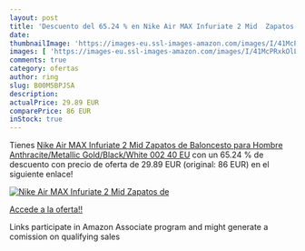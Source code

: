 ```yaml
---
layout: post
title: 'Descuento del 65.24 % en Nike Air MAX Infuriate 2 Mid  Zapatos de'
date: 
thumbnailImage: 'https://images-eu.ssl-images-amazon.com/images/I/41McPRxkOlL._SL200_.jpg'
images: [ 'https://images-eu.ssl-images-amazon.com/images/I/41McPRxkOlL._SL200_.jpg' ]
comments: true
category: ofertas
author: ring
slug: B00M5BPJSA
description:
actualPrice: 29.89 EUR
comparePrice: 86 EUR
inStock: true
---
```


Tienes [Nike Air MAX Infuriate 2 Mid  Zapatos de Baloncesto para Hombre   Anthracite/Metallic Gold/Black/White 002   40 EU](https://www.amazon.es/dp/B00M5BPJSA/?tag=tolees-21) con un 65.24 % de descuento con precio de oferta de 29.89 EUR (original: 86 EUR) en el siguiente enlace!

[![Nike Air MAX Infuriate 2 Mid  Zapatos de](https://images-eu.ssl-images-amazon.com/images/I/41McPRxkOlL._SL200_.jpg)](https://www.amazon.es/dp/B00M5BPJSA/?tag=tolees-21)

[Accede a la oferta!!](https://www.amazon.es/dp/B00M5BPJSA/?tag=tolees-21)

Links participate in Amazon Associate program and might generate a comission on qualifying sales


